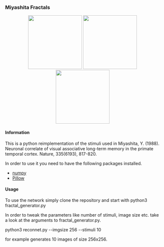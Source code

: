 ### Miyashita Fractals

<p align="center">
  <img src="https://github.com/mrernst/miyashita_fractals/blob/main/imgs/0.png" width="175">
  <img src="https://github.com/mrernst/miyashita_fractals/blob/main/imgs/1.png" width="175">
  <img src="https://github.com/mrernst/miyashita_fractals/blob/main/imgs/2.png" width="175">

#### Information

This is a python reimplementation of the stimuli used in Miyashita, Y. (1988). Neuronal correlate of visual associative long-term memory in the primate temporal cortex. Nature, 335(6193), 817-820. 

 In order to use it you need to have the following packages installed.

* [numpy](http://www.numpy.org/)
* [Pillow](https://pillow.readthedocs.io/)


#### Usage

To use the network simply clone the repository and start with
python3 fractal_generator.py

In order to tweak the parameters like number of stimuli, image size etc. take a look at the arguments to fractal_generator.py.

python3 reconnet.py --imgsize 256 --stimuli 10

for example generates 10 images of size 256x256.